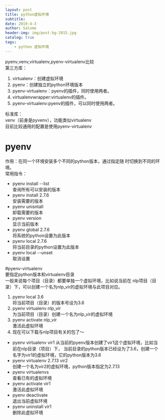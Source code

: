 ```yaml
---
layout: post
title: python虚拟环境
subtitle: 
date: 2019-4-3
author: Salome
header-img: img/post-bg-2015.jpg
catalog: true
tags:
    - python 虚拟环境
---
```


pyenv,venv,virtualenv,pyenv-virtualenv比较  
第三方库：  
1. virtualenv：创建虚拟环境  
2. pyenv：创建独立的python环境版本  
3. pyenv-virtualenv：pyenv的插件，同时使用两者。  
4. virtualenvwrapper:virtualenv的插件。  
5. pyenv-virtualenv:pyenv的插件，可以同时使用两者。 
   
标准库：  
venv（前身是pyvenv），功能类似virtualenv  
目前比较通用的配置是使用pyenv-virtualenv    


# pyenv  
作用：在同一个环境安装多个不同的python版本，通过指定随
时切换到不同的环境。  
常用指令：  
- pyenv install --list  
查询所有可以安装的版本  
- pyenv install 2.7.6  
安装需要的版本  
- pyenv  unisntall  
卸载需要的版本  
- pyenv version  
显示当前版本  
- pyenv global 2.7.6  
将系统的python设置为此版本  
- pyenv local 2.7.6  
将当前目录的python设置为此版本  
- pyenv local --unset  
取消设置    

#pyenv-virtualenv  
要指定python版本和virtualenv目录  
一般来说每个项目（目录）都要单独一个虚拟环境，比如说当前在
nlp项目（目录）下，可以创建一个名为nlp_vir的虚拟环境与此项目对应。  
1. pyenv local 3.6  
将当前项目（目录）的版本号设为3.6  
2. pyenv virtualenv nlp_vir  
为当前项目（目录）创建一个名为nlp_vir的虚拟环境  
3. pyenv activate nlp_vir  
激活此虚拟环境  
4. 现在可以下载与nlp项目有关的包了～  
- pyenv virtualenv vir1
从当前的pyenv版本创建了vir1这个虚拟环境，比如当前在nlp目录（项目）下，
当前目录的python版本已经设为了3.6，创建一个名字为vir1的虚拟环境，它的python版本为3.6  
- pyenv virtualenv 2.7.13 vir2  
创建一个名为vir2的虚拟环境，python版本指定为2.7.13  
- pyenv virtualenvs  
查看已有的虚拟环境  
- pyenv activate vir1  
激活此虚拟环境  
- pyenv deactivate  
退出当前虚拟环境  
- pyenv uninstall vir1  
删除此虚拟环境


